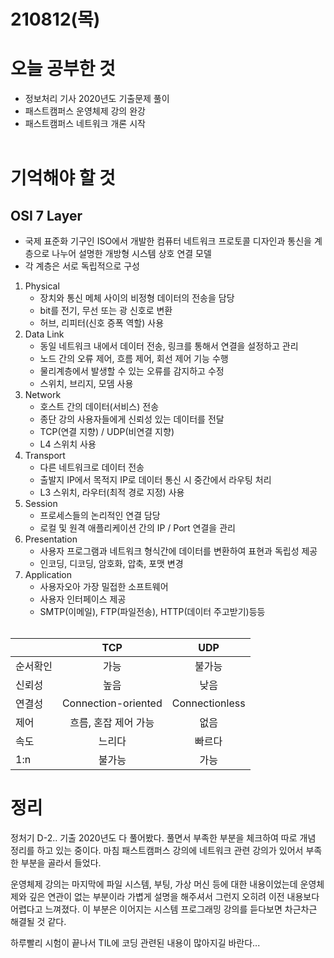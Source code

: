 # 210812(목)

# 오늘 공부한 것

- 정보처리 기사 2020년도 기출문제 풀이
- 패스트캠퍼스 운영체제 강의 완강
- 패스트캠퍼스 네트워크 개론 시작
  <br><br>

# 기억해야 할 것

## OSI 7 Layer

- 국제 표준화 기구인 ISO에서 개발한 컴퓨터 네트워크 프로토콜 디자인과 통신을 계층으로 나누어 설명한 개방형 시스템 상호 연결 모델
- 각 계층은 서로 독립적으로 구성
  <br>

1. Physical
   - 장치와 통신 메체 사이의 비정형 데이터의 전송을 담당
   - bit를 전기, 무선 또는 광 신호로 변환
   - 허브, 리피터(신호 증폭 역할) 사용
2. Data Link
   - 동일 네트워크 내에서 데이터 전송, 링크를 통해서 연결을 설정하고 관리
   - 노드 간의 오류 제어, 흐름 제어, 회선 제어 기능 수행
   - 물리계층에서 발생할 수 있는 오류를 감지하고 수정
   - 스위치, 브리지, 모뎀 사용
3. Network
   - 호스트 간의 데이터(서비스) 전송
   - 종단 강의 사용자들에게 신뢰성 있는 데이터를 전달
   - TCP(연결 지향) / UDP(비연결 지향)
   - L4 스위치 사용
4. Transport
   - 다른 네트워크로 데이터 전송
   - 출발지 IP에서 목적지 IP로 데이터 통신 시 중간에서 라우팅 처리
   - L3 스위치, 라우터(최적 경로 지정) 사용
5. Session
   - 프로세스들의 논리적인 연결 담당
   - 로컬 및 원격 애플리케이션 간의 IP / Port 연결을 관리
6. Presentation
   - 사용자 프로그램과 네트워크 형식간에 데이터를 변환하여 표현과 독립성 제공
   - 인코딩, 디코딩, 암호화, 압축, 포맷 변경
7. Application
   - 사용자오아 가장 밀접한 소프트웨어
   - 사용자 인터페이스 제공
   - SMTP(이메일), FTP(파일전송), HTTP(데이터 주고받기)등등
     <br><br>

|          |         TCP          |      UDP       |
| :------- | :------------------: | :------------: |
| 순서확인 |         가능         |     불가능     |
| 신뢰성   |         높음         |      낮음      |
| 연결성   | Connection-oriented  | Connectionless |
| 제어     | 흐름, 혼잡 제어 가능 |      없음      |
| 속도     |        느리다        |     빠르다     |
| 1:n      |        불가능        |      가능      |

# 정리

정처기 D-2.. 기출 2020년도 다 풀어봤다. 풀면서 부족한 부분을 체크하여 따로 개념 정리를 하고 있는 중이다. 마침 패스트캠퍼스 강의에 네트워크 관련 강의가 있어서 부족한 부분을 골라서 들었다.

운영체제 강의는 마지막에 파일 시스템, 부팅, 가상 머신 등에 대한 내용이었는데 운영체제와 깊은 연관이 없는 부분이라 가볍게 설명을 해주셔서 그런지 오히려 이전 내용보다 어렵다고 느껴졌다. 이 부분은 이어지는 시스템 프로그래밍 강의를 듣다보면 차근차근 해결될 것 같다.

하루빨리 시험이 끝나서 TIL에 코딩 관련된 내용이 많아지길 바란다...
